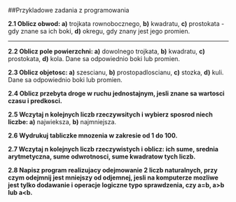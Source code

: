 ##Przykladowe zadania z programowania

**2.1 Oblicz obwod: a)** trojkata rownobocznego, **b)** kwadratu, **c)** prostokata - gdy znane sa ich boki, **d)** okregu, gdy znany jest jego promien.

-----------------

**2.2 Oblicz pole powierzchni: a)** dowolnego trojkata, **b)** kwadratu, **c)** prostokata, **d)** kola. Dane sa odpowiednio boki lub promien.

**2.3 Oblicz objetosc: a)** szescianu, **b)** prostopadloscianu, **c)** stozka, **d)** kuli. Dane sa odpowiednio boki lub promien.

**2.4 Oblicz przebyta droge w ruchu jednostajnym, jesli znane sa wartosci czasu i predkosci.**

**2.5 Wczytaj n kolejnych liczb rzeczywsitych i wybierz sposrod niech liczbe: a)** najwieksza, **b)** najmniejsza.

**2.6 Wydrukuj tabliczke mnozenia w zakresie od 1 do 100.**

**2.7 Wczytaj n kolejnych liczb rzeczywistych i oblicz: ich sume, srednia arytmetyczna, sume odwrotnosci, sume kwadratow tych liczb.**

**2.8 Napisz program realizujacy odejmowanie 2 liczb naturalnych, przy czym odejmnij jest mniejszy od odjemnej, jesli na komputerze mozliwe jest tylko dodawanie i operacje logiczne typo sprawdzenia, czy a=b, a>b lub a<b.**
